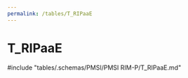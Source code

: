 ```yaml
---
permalink: /tables/T_RIPaaE
---
```

# T_RIPaaE
<!-- SPDX-License-Identifier: MPL-2.0 -->

<!-- ATTENTION : Ne pas supprimer ou modifier la ligne ci-dessous -->
#include "tables/.schemas/PMSI/PMSI RIM-P/T_RIPaaE.md"
<!-- ATTENTION : Ne pas supprimer ou modifier la ligne ci-dessus -->
